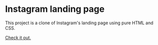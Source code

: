 # Instagram landing page

This project is a clone of Instagram's landing page using pure HTML and CSS.

[Check it out.](https://instagram-landing-page-clone.vercel.app/)
